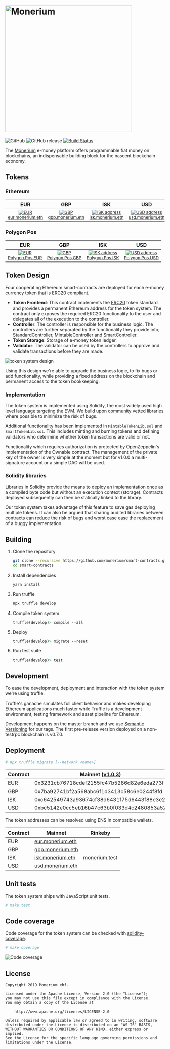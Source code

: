 # <img src="docs/logo.svg" alt="Monerium" width="400px">

![GitHub](https://img.shields.io/github/license/monerium/smart-contracts.svg)
![GitHub release](https://img.shields.io/github/release/monerium/smart-contracts.svg)
[![Build Status](https://github.com/monerium/smart-contracts-private/actions/workflows/tests.yml/badge.svg)](https://github.com/monerium/smart-contracts-private/actions/workflows/tests.yml)

The [Monerium](https://monerium.com) e-money platform offers programmable fiat money on blockchains, an indispensable building block for the nascent blockchain economy.

## Tokens
### Ethereum
| EUR | GBP | ISK | USD |
| :----: | :----: | :----: | :----: |
| <small><a href="https://etherscan.io/token/0x3231cb76718cdef2155fc47b5286d82e6eda273f">![EUR](docs/qr-eth-eur.png)</a><br /><a href="https://app.ens.domains/name/eur.monerium.eth">eur.monerium.eth</a></small> | <small><a href="https://etherscan.io/token/0x7ba92741bf2a568abc6f1d3413c58c6e0244f8fd">![GBP](docs/qr-eth-gbp.png)</a><br /><a href="https://app.ens.domains/name/gbp.monerium.eth">gbp.monerium.eth</a> | <small><a href="https://etherscan.io/token/0xc642549743a93674cf38d6431f75d6443f88e3e2">![ISK address](docs/qr-eth-isk.png)</a><br /><a href="https://app.ens.domains/name/isk.monerium.eth">isk.monerium.eth</a></small> | <small><a href="https://etherscan.io/token/0xbc5142e0cc5eb16b47c63b0f033d4c2480853a52">![USD address](docs/qr-eth-usd.png)</a><br /><a href="https://app.ens.domains/name/usd.monerium.eth">usd.monerium.eth</a></small> |
### Polygon Pos
| EUR | GBP | ISK | USD |
| :----: | :----: | :----: | :----: |
| <small><a href="https://polygonscan.com/token/0x18ec0A6E18E5bc3784fDd3a3634b31245ab704F6">![EUR](docs/QR-POLY-EUR.png)</a><br /><a href="https://polygonscan.com/token/0x18ec0A6E18E5bc3784fDd3a3634b31245ab704F6">Polygon.Pos.EUR</a></small> | <small><a href="https://polygonscan.com/token/0x75792CBDb361d80ba89271a079EfeE62c29FA324">![GBP](docs/QR-POLY-GBP.png)</a><br /><a href="https://polygonscan.com/token/0x75792CBDb361d80ba89271a079EfeE62c29FA324">Polygon.Pos.GBP</a> | <small><a href="https://polygonscan.com/token/0xf1bBf27A9D659D326efBfa5D284EBaeFB803983D">![ISK address](docs/QR-POLY-ISK.png)</a><br /><a href="https://polygonscan.com/token/0xf1bBf27A9D659D326efBfa5D284EBaeFB803983D">Polygon.Pos.ISK</a></small> | <small><a href="https://polygonscan.com/token/0x64E97c1a6535afD4a313eF46F88A64a34250B719">![USD address](docs/QR-POLY-USD.png)</a><br /><a href="https://polygonscan.com/token/0x64E97c1a6535afD4a313eF46F88A64a34250B719">Polygon.Pos.USD</a></small> |


## Token Design

Four cooperating Ethereum smart-contracts are deployed for each e-money currency token that is [ERC20](https://github.com/ethereum/EIPs/issues/20) compliant.

* **Token Frontend**: This contract implements the [ERC20](https://github.com/ethereum/EIPs/issues/20) token standard and provides a permanent Ethereum address for the token system. The contract only exposes the required ERC20 functionality to the user and delegates all of the execution to the controller.
* **Controller**: The controller is responsible for the business logic. The controllers are further separated by the functionality they provide into; StandardController, MintableController and SmartController.
* **Token Storage**: Storage of e-money token ledger.
* **Validator**: The validator can be used by the controllers to approve and validate transactions before they are made.

![token system design](docs/contracts.jpg)

Using this design we're able to upgrade the business logic, to fix bugs or add functionality, while providing a fixed address on the blockchain and permanent access to the token bookkeeping.

### Implementation

The token system is implemented using Solidity, the most widely used high level language targeting the EVM. We build upon community vetted libraries where possible to minimize the risk of bugs.

Additional functionality has been implemented in `MintableTokenLib.sol` and `SmartTokenLib.sol`. This includes minting and burning tokens and defining validators who determine whether token transactions are valid or not.

Functionality which requires authorization is protected by OpenZeppelin's implementation of the Ownable contract. The management of the private key of the owner is very simple at the moment but for v1.0.0 a multi-signature account or a simple DAO will be used.

### Solidity libraries

Libraries in Solidity provide the means to deploy an implementation once as a compiled byte code but without an execution context (storage). Contracts deployed subsequently can then be statically linked to the library.

Our token system takes advantage of this feature to save gas deploying multiple tokens. It can also be argued that sharing audited libraries between contracts can reduce the risk of bugs and worst case ease the replacement of a buggy implementation.

## Building

1. Clone the repository

    ```sh
    git clone --recursive https://github.com/monerium/smart-contracts.git
    cd smart-contracts
    ```

2. Install dependencies

    ```sh
    yarn install
    ```

3. Run truffle

    ```sh
    npx truffle develop
    ```

4. Compile token system

    ```sh
    truffle(develop)> compile --all
    ```

5. Deploy

    ```sh
    truffle(develop)> migrate --reset
    ```

6. Run test suite

    ```sh
    truffle(develop)> test
    ```

## Development

To ease the development, deployment and interaction with the token system we're using truffle.

Truffle's ganache simulates full client behavior and makes developing Ethereum applications much faster while Truffle is a development environment, testing framework and asset pipeline for Ethereum.

Development happens on the master branch and we use [Semantic Versioning](http://semver.org) for our tags. The first pre-release version deployed on a non-testrpc blockchain is v0.7.0.

## Deployment

```sh
# npx truffle migrate [--network <name>]
```

| Contract | Mainnet ([v1.0.3](https://github.com/monerium/smart-contracts/releases/tag/v1.0.3)) | Polygon-Pos ([v1.10.0](https://github.com/monerium/smart-contracts/releases/tag/v1.10.0)) | Ropsten ([v1.0.3](https://github.com/monerium/smart-contracts/releases/tag/v1.0.3)) | Kovan ([v1.0.3](https://github.com/monerium/smart-contracts/releases/tag/v1.0.3)) | Rinkeby ([v1.0.3](https://github.com/monerium/smart-contracts/releases/tag/v1.0.3)) |
| --- | --- | --- | --- | --- | --- |
| EUR      | 0x3231cb76718cdef2155fc47b5286d82e6eda273f | 0x18ec0A6E18E5bc3784fDd3a3634b31245ab704F6  | 0x0ae91c2b9e31e92871129117d908b0963c054048        | 0x9b8fd8fcfaa2438d11e7ed77d5afb6c2e1044b37 | 0x25c13fc529dc4afe4d488bd1f2ee5e1ec4918e0b |
| GBP      | 0x7ba92741bf2a568abc6f1d3413c58c6e0244f8fd | 0x75792CBDb361d80ba89271a079EfeE62c29FA324  | 0xd9979346224e7b147caddf399b56357e20d3e67c        | 0xe28884ed5bd43e3f9f1dd733d254c9f5c6f983d2 | 0x01df10e345d0364d3a5b8422a66af6305803bd1e |
| ISK      | 0xc642549743a93674cf38d6431f75d6443f88e3e2 | 0xf1bBf27A9D659D326efBfa5D284EBaeFB803983D  | 0x80b02ef56cbbc542f0ce89ad1d2a680244da9a63        | 0x39ad1ad871787ba4b3df5b8ac3d81b2c9b7c6290 | 0x0c9d7a0d8bf4bc9d15f577bbf650ebc8044a71db |
| USD      | 0xbc5142e0cc5eb16b47c63b0f033d4c2480853a52 | 0x64E97c1a6535afD4a313eF46F88A64a34250B719  | 0x3781dcdd60e006e33b664dce0d6be934f0a139c8        | 0x57724f65b3f914de7820c6f76b2099fa3a90f509 | 0x09c0a236e1227500f495cb0731c4af69b49639a5 |

The token addresses can be resolved using ENS in compatible wallets.

| Contract | Mainnet                                                               | Rinkeby       |
| -------- | --------------------------------------------------------------------- | ------------- |
| EUR      | [eur.monerium.eth](https://manager.ens.domains/name/eur.monerium.eth) |               |
| GBP      | [gbp.monerium.eth](https://manager.ens.domains/name/gbp.monerium.eth) |               |
| ISK      | [isk.monerium.eth](https://manager.ens.domains/name/isk.monerium.eth) | monerium.test |
| USD      | [usd.monerium.eth](https://manager.ens.domains/name/usd.monerium.eth) |               |

## Unit tests

The token system ships with JavaScript unit tests.

```sh
# make test
```

## Code coverage

Code coverage for the token system can be checked with [solidity-coverage](https://github.com/sc-forks/solidity-coverage).

```sh
# make coverage
```

![Code coverage](docs/code-coverage.png)

## License

```text
Copyright 2019 Monerium ehf.

Licensed under the Apache License, Version 2.0 (the "License");
you may not use this file except in compliance with the License.
You may obtain a copy of the License at

    http://www.apache.org/licenses/LICENSE-2.0

Unless required by applicable law or agreed to in writing, software
distributed under the License is distributed on an "AS IS" BASIS,
WITHOUT WARRANTIES OR CONDITIONS OF ANY KIND, either express or implied.
See the License for the specific language governing permissions and
limitations under the License.
```
